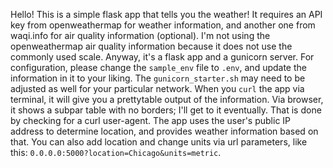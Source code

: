 Hello!  This is a simple flask app that tells you the weather!  It requires an API key from openweathermap for weather information, and another one from waqi.info for air quality information (optional).  I'm not using the openweathermap air quality information because it does not use the commonly used scale.  Anyway, it's a flask app and a gunicorn server.  For configuration, please change the `sample_env` file to `.env`, and update the information in it to your liking.  The `gunicorn_starter.sh` may need to be adjusted as well for your particular network.  When you `curl` the app via terminal, it will give you a prettytable output of the information.  Via browser, it shows a subpar table with no borders; I'll get to it eventually.  That is done by checking for a curl user-agent.  The app uses the user's public IP address to determine location, and provides weather information based on that.  You can also add location and change units via url parameters, like this: `0.0.0.0:5000?location=Chicago&units=metric`.